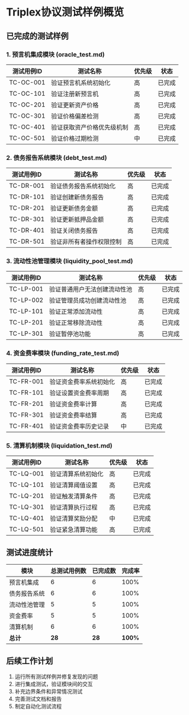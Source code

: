 # Triplex协议测试样例概览

## 已完成的测试样例

### 1. 预言机集成模块 (oracle_test.md)

| 测试用例ID | 测试名称 | 优先级 | 状态 |
|-----------|---------|-------|------|
| TC-OC-001 | 验证预言机系统初始化 | 高 | 已完成 |
| TC-OC-101 | 验证注册新预言机 | 高 | 已完成 |
| TC-OC-201 | 验证更新资产价格 | 高 | 已完成 |
| TC-OC-301 | 验证价格偏差检测 | 高 | 已完成 |
| TC-OC-401 | 验证获取资产价格优先级机制 | 高 | 已完成 |
| TC-OC-501 | 验证价格过期检测 | 中 | 已完成 |

### 2. 债务报告系统模块 (debt_test.md)

| 测试用例ID | 测试名称 | 优先级 | 状态 |
|-----------|---------|-------|------|
| TC-DR-001 | 验证债务报告系统初始化 | 高 | 已完成 |
| TC-DR-101 | 验证创建新债务报告 | 高 | 已完成 |
| TC-DR-201 | 验证更新债务金额 | 高 | 已完成 |
| TC-DR-301 | 验证更新抵押品金额 | 高 | 已完成 |
| TC-DR-401 | 验证关闭债务报告 | 高 | 已完成 |
| TC-DR-501 | 验证非所有者操作权限控制 | 高 | 已完成 |

### 3. 流动性池管理模块 (liquidity_pool_test.md)

| 测试用例ID | 测试名称 | 优先级 | 状态 |
|-----------|---------|-------|------|
| TC-LP-001 | 验证普通用户无法创建流动性池 | 高 | 已完成 |
| TC-LP-002 | 验证管理员成功创建流动性池 | 高 | 已完成 |
| TC-LP-101 | 验证正常添加流动性 | 高 | 已完成 |
| TC-LP-201 | 验证正常移除流动性 | 高 | 已完成 |
| TC-LP-301 | 验证暂停池功能 | 高 | 已完成 |

### 4. 资金费率模块 (funding_rate_test.md)

| 测试用例ID | 测试名称 | 优先级 | 状态 |
|-----------|---------|-------|------|
| TC-FR-001 | 验证资金费率系统初始化 | 高 | 已完成 |
| TC-FR-101 | 验证设置资金费率周期 | 高 | 已完成 |
| TC-FR-201 | 验证资金费率计算 | 高 | 已完成 |
| TC-FR-301 | 验证资金费率结算 | 高 | 已完成 |
| TC-FR-401 | 验证资金费率历史记录 | 中 | 已完成 |

### 5. 清算机制模块 (liquidation_test.md)

| 测试用例ID | 测试名称 | 优先级 | 状态 |
|-----------|---------|-------|------|
| TC-LQ-001 | 验证清算系统初始化 | 高 | 已完成 |
| TC-LQ-101 | 验证清算阈值设置 | 高 | 已完成 |
| TC-LQ-201 | 验证触发清算条件 | 高 | 已完成 |
| TC-LQ-301 | 验证清算执行过程 | 高 | 已完成 |
| TC-LQ-401 | 验证清算奖励分配 | 中 | 已完成 |
| TC-LQ-501 | 验证紧急清算功能 | 高 | 已完成 |

## 测试进度统计

| 模块 | 总测试用例数 | 已完成数 | 完成率 |
|-----|------------|---------|-------|
| 预言机集成 | 6 | 6 | 100% |
| 债务报告系统 | 6 | 6 | 100% |
| 流动性池管理 | 5 | 5 | 100% |
| 资金费率 | 5 | 5 | 100% |
| 清算机制 | 6 | 6 | 100% |
| **总计** | **28** | **28** | **100%** |

## 后续工作计划

1. 运行所有测试样例并修复发现的问题
2. 进行集成测试，验证模块间的交互
3. 补充边界条件和异常情况测试
4. 完善测试文档和报告
5. 制定自动化测试流程 